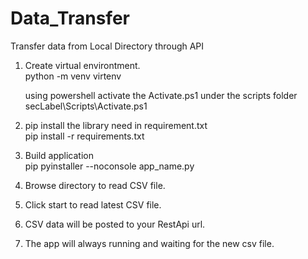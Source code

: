 # Data_Transfer
Transfer data from Local Directory through API

1. Create virtual environtment.\
    python -m venv virtenv

    using powershell activate the Activate.ps1 under the scripts folder\
    secLabel\Scripts\Activate.ps1
    
2. pip install the library need in requirement.txt\
    pip install -r requirements.txt

3. Build application\
    pip pyinstaller --noconsole app_name.py
4. Browse directory to read CSV file.
5. Click start to read latest CSV file.
6. CSV data will be posted to your RestApi url.
7. The app will always running and waiting for the new csv file.